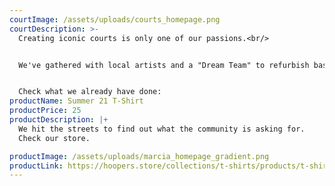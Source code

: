 ```yaml
---
courtImage: /assets/uploads/courts_homepage.png
courtDescription: >-
  Creating iconic courts is only one of our passions.<br/>


  We've gathered with local artists and a "Dream Team" to refurbish basket courts and bring the community back to the street. <br/>


  Check what we already have done:
productName: Summer 21 T-Shirt
productPrice: 25
productDescription: |+
  We hit the streets to find out what the community is asking for.
  Check our store.

productImage: /assets/uploads/marcia_homepage_gradient.png
productLink: https://hoopers.store/collections/t-shirts/products/t-shirt-hoopers-summer
---
```

